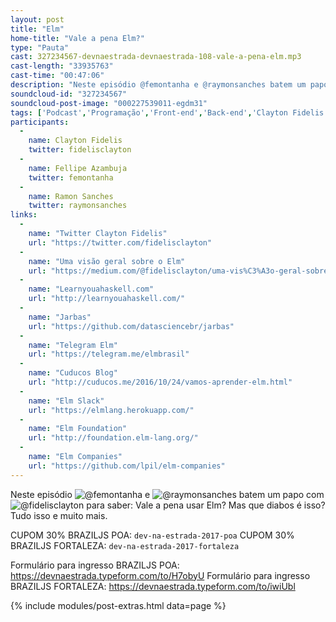 ```yaml
---
layout: post
title: "Elm"
home-title: "Vale a pena Elm?"
type: "Pauta"
cast: 327234567-devnaestrada-devnaestrada-108-vale-a-pena-elm.mp3
cast-length: "33935763"
cast-time: "00:47:06"
description: "Neste episódio @femontanha e @raymonsanches batem um papo com Clayton Fidelis pra saber: Vale a pena usar Elm? Mas que diabos é isso? Tudo isso e muito mais."
soundcloud-id: "327234567"
soundcloud-post-image: "000227539011-egdm31"
tags: ['Podcast','Programação','Front-end','Back-end','Clayton Fidelis','Elm','Javascript','Linguagem', 'Haskell', 'Jarbas','Tech']
participants:
  -
    name: Clayton Fidelis
    twitter: fidelisclayton
  -
    name: Fellipe Azambuja
    twitter: femontanha
  -
    name: Ramon Sanches
    twitter: raymonsanches
links:
  -
    name: "Twitter Clayton Fidelis"
    url: "https://twitter.com/fidelisclayton"
  -
    name: "Uma visão geral sobre o Elm"
    url: "https://medium.com/@fidelisclayton/uma-vis%C3%A3o-geral-sobre-o-elm-b8c65e1aa074?ct=t(BrazilJS_Weekly_468_9_2013)"
  -
    name: "Learnyouahaskell.com"
    url: "http://learnyouahaskell.com/"
  -
    name: "Jarbas"
    url: "https://github.com/datasciencebr/jarbas"
  -
    name: "Telegram Elm"
    url: "https://telegram.me/elmbrasil"
  -
    name: "Cuducos Blog"
    url: "http://cuducos.me/2016/10/24/vamos-aprender-elm.html"
  -
    name: "Elm Slack"
    url: "https://elmlang.herokuapp.com/"
  -
    name: "Elm Foundation"
    url: "http://foundation.elm-lang.org/"
  -
    name: "Elm Companies"
    url: "https://github.com/lpil/elm-companies"
---
```


Neste episódio ![@femontanha](https://twitter.com/femontanha) e ![@raymonsanches](https://twitter.com/raymonsanches) batem um papo com ![@fidelisclayton](https://twitter.com/@fidelisclayton) para saber: Vale a pena usar Elm? Mas que diabos é isso? Tudo isso e muito mais.

CUPOM 30% BRAZILJS POA: `dev-na-estrada-2017-poa`
CUPOM 30% BRAZILJS FORTALEZA: `dev-na-estrada-2017-fortaleza`

Formulário para ingresso BRAZILJS POA: https://devnaestrada.typeform.com/to/H7obyU
Formulário para ingresso BRAZILJS FORTALEZA: https://devnaestrada.typeform.com/to/iwiUbl

{% include modules/post-extras.html data=page %}
